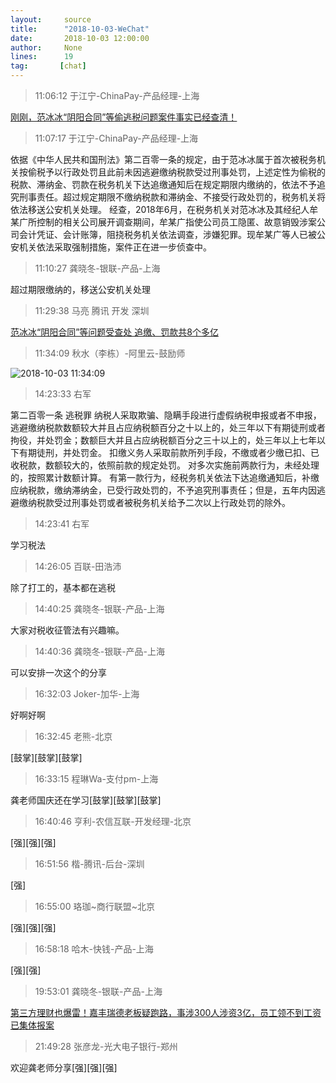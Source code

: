 ```yaml
---
layout:     source 
title:      "2018-10-03-WeChat"
date:       2018-10-03 12:00:00
author:     None
lines:      19 
tag:       [chat]
---
```

> 11:06:12  于江宁-ChinaPay-产品经理-上海  
   
[刚刚，范冰冰“阴阳合同”等偷逃税问题案件事实已经查清！
](http://mp.weixin.qq.com/s?__biz=MzA3NTE5MzQzMA==&amp;amp;amp;mid=2655019056&amp;amp;amp;idx=1&amp;amp;amp;sn=d3394adcd5c3b443358d838da24cdc29&amp;amp;amp;chksm=84c08d09b3b7041f66fb78bcd115abe948bbcaf67fa140de3d9c03e5dac1f573a462aa572afe&amp;amp;amp;mpshare=1&amp;amp;amp;scene=1&amp;amp;amp;srcid=1003q1Wk2rkjB0ifbY6Yawyo#rd)  
   
> 11:07:17  于江宁-ChinaPay-产品经理-上海  
   
依据《中华人民共和国刑法》第二百零一条的规定，由于范冰冰属于首次被税务机关按偷税予以行政处罚且此前未因逃避缴纳税款受过刑事处罚，上述定性为偷税的税款、滞纳金、罚款在税务机关下达追缴通知后在规定期限内缴纳的，依法不予追究刑事责任。超过规定期限不缴纳税款和滞纳金、不接受行政处罚的，税务机关将依法移送公安机关处理。  经查，2018年6月，在税务机关对范冰冰及其经纪人牟某广所控制的相关公司展开调查期间，牟某广指使公司员工隐匿、故意销毁涉案公司会计凭证、会计账簿，阻挠税务机关依法调查，涉嫌犯罪。现牟某广等人已被公安机关依法采取强制措施，案件正在进一步侦查中。  
   
> 11:10:27  龚晓冬-银联-产品-上海  
   
超过期限缴纳的，移送公安机关处理  
   
> 11:29:38  马亮 腾讯 开发 深圳  
   
[范冰冰“阴阳合同”等问题受查处 追缴、罚款共8个多亿
](http://mp.weixin.qq.com/s?__biz=MjM5MzA0MTg2MA==&amp;amp;amp;mid=2653854959&amp;amp;amp;idx=1&amp;amp;amp;sn=deea25e2b950032611b0dc85ced25e63&amp;amp;amp;chksm=bd4720448a30a95260d4855500b6faaa1bf2ba7853deacde35b58a60474a45589c153cd4ef8a&amp;amp;amp;mpshare=1&amp;amp;amp;scene=1&amp;amp;amp;srcid=1003r0gQOneNukBJZqnzm3UJ#rd)  
   
> 11:34:09  秋水（李栋）-阿里云-鼓励师  
   
![2018-10-03 11:34:09](http://static.cocolian.cn/img/20181003_113409.png) 
   
> 14:23:33  右军  
   
第二百零一条 逃税罪 纳税人采取欺骗、隐瞒手段进行虚假纳税申报或者不申报，逃避缴纳税款数额较大并且占应纳税额百分之十以上的，处三年以下有期徒刑或者拘役，并处罚金；数额巨大并且占应纳税额百分之三十以上的，处三年以上七年以下有期徒刑，并处罚金。 扣缴义务人采取前款所列手段，不缴或者少缴已扣、已收税款，数额较大的，依照前款的规定处罚。 对多次实施前两款行为，未经处理的，按照累计数额计算。 有第一款行为，经税务机关依法下达追缴通知后，补缴应纳税款，缴纳滞纳金，已受行政处罚的，不予追究刑事责任；但是，五年内因逃避缴纳税款受过刑事处罚或者被税务机关给予二次以上行政处罚的除外。  
   
> 14:23:41  右军  
   
学习税法  
   
> 14:26:05  百联-田浩沛  
   
除了打工的，基本都在逃税  
   
> 14:40:25  龚晓冬-银联-产品-上海  
   
大家对税收征管法有兴趣嘛。  
   
> 14:40:36  龚晓冬-银联-产品-上海  
   
可以安排一次这个的分享  
   
> 16:32:03  Joker-加华-上海  
   
好啊好啊  
   
> 16:32:45  老熊-北京  
   
[鼓掌][鼓掌][鼓掌]  
   
> 16:33:15  程琳Wa-支付pm-上海  
   
龚老师国庆还在学习[鼓掌][鼓掌][鼓掌]  
   
> 16:40:46  亨利-农信互联-开发经理-北京  
   
[强][强][强]  
   
> 16:51:56  楷-腾讯-后台-深圳  
   
[强]  
   
> 16:55:00  珞珈~商行联盟~北京  
   
[强][强][强]  
   
> 16:58:18  哈木-快钱-产品-上海  
   
[强][强]  
   
> 19:53:01  龚晓冬-银联-产品-上海  
   
[第三方理财也爆雷！嘉丰瑞德老板疑跑路，事涉300人涉资3亿，员工领不到工资已集体报案
](http://mp.weixin.qq.com/s?__biz=MzA3NjM5MjIwOQ==&amp;amp;amp;mid=2651742801&amp;amp;amp;idx=1&amp;amp;amp;sn=4fcd48436dee37c1ffa5096e073a1048&amp;amp;amp;chksm=849b302fb3ecb93932dc22dd8babcc657d29b92a865904113f473073bbb09bbbd13a0562049d&amp;amp;amp;mpshare=1&amp;amp;amp;scene=1&amp;amp;amp;srcid=1003InFuHWg3W67f9EJkv9Qm#rd)  
   
> 21:49:28  张彦龙-光大电子银行-郑州  
   
欢迎龚老师分享[强][强][强]  
   
